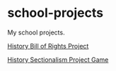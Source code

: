 # school-projects
My school projects.

[History Bill of Rights Project](http://jsommer.tk/school-projects/history-bill-of-rights)

[History Sectionalism Project Game](http://jsommer.tk/school-projects/history-game)
